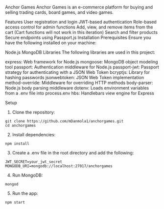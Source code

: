 Anchor Games
Anchor Games is an e-commerce platform for buying and selling trading cards, board games, and video games.

Features
User registration and login
JWT-based authentication
Role-based access control for admin functions
Add, view, and remove items from the cart (Cart functions will not work in this iteration)
Search and filter products
Secure endpoints using Passport.js
Installation
Prerequisites
Ensure you have the following installed on your machine:

Node.js
MongoDB
Libraries
The following libraries are used in this project:

express: Web framework for Node.js
mongoose: MongoDB object modeling tool
passport: Authentication middleware for Node.js
passport-jwt: Passport strategy for authenticating with a JSON Web Token
bcryptjs: Library for hashing passwords
jsonwebtoken: JSON Web Token implementation
method-override: Middleware for overriding HTTP methods
body-parser: Node.js body parsing middleware
dotenv: Loads environment variables from a .env file into process.env
hbs: Handlebars view engine for Express

Setup
1. Clone the repository:
```
git clone https://github.com/mDanmola1/anchorgames.git
cd anchorgames
```
2. Install dependencies:
```
npm install
```

3. Create a .env file in the root directory and add the following:
```
JWT_SECRET=your_jwt_secret
MONGODB_URI=mongodb://localhost:27017/anchorgames
```

4. Run MongoDB:
```
mongod
```

5. Run the app:
```
npm start
```
